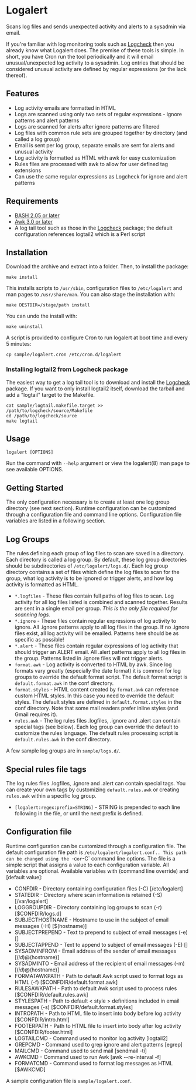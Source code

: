 # Logalert

Scans log files and sends unexpected activity and alerts to a sysadmin via email.

If you're familiar with log monitoring tools such as [Logcheck](http://logcheck.org/)
then you already know what Logalert does. The premise of these tools is simple.
In short, you have Cron run the tool periodically and it will email
unusual/unexpected log activity to a sysadmin. Log entries that should be
considered unusual activity are defined by regular expressions (or the lack thereof).


Features
---
* Log activity emails are formatted in HTML
* Logs are scanned using only two sets of regular expressions - 
  ignore patterns and alert patterns
* Logs are scanned for alerts after ignore patterns are filtered
* Log files with common rule sets are grouped together by directory (and called a log group)
* Email is sent per log group, separate emails are sent for alerts
  and unusual activity
* Log activity is formatted as HTML with awk for easy customization
* Rules files are processed with awk to allow for user defined tag extensions
* Can use the same regular expressions as Logcheck for ignore and alert patterns


Requirements
---

* [BASH 2.05 or later](http://www.gnu.org/software/bash/)
* [Awk 3.0 or later](http://www.gnu.org/software/gawk/)
* A log tail tool such as those in the [Logcheck](http://logcheck.org/) package;
  the default configuration references logtail2 which is a Perl script


Installation
---
Download the archive and extract into a folder. Then, to install the package:

	make install

This installs scripts to `/usr/sbin`, configuration files to `/etc/logalert` and
man pages to `/usr/share/man`. You can also stage the installation with:

	make DESTDIR=/stage/path install

You can undo the install with:

	make uninstall

A script is provided to configure Cron to run logalert at boot time and every 5 minutes:

	cp sample/logalert.cron /etc/cron.d/logalert


### Installing logtail2 from Logcheck package

The easiest way to get a log tail tool is to download and install the 
[Logcheck](http://logcheck.org/) package. If you want to only install logtail2 itself,
download the tarball and add a "logtail" target to the Makefile.
	
	cat sample/logtail.makefile.target >> /path/to/logcheck/source/Makefile
	cd /path/to/logcheck/source
	make logtail


Usage
---

	logalert [OPTIONS]

Run the command with `--help` argument or view the logalert(8) man page to see available OPTIONS.


Getting Started
---

The only configuration necessary is to create at least one log group directory (see next
section). Runtime configuration can be customized through a configuration file
and command line options. Configuration file variables are listed in a following section.


Log Groups
---
The rules defining each group of log files to scan are saved in a directory.
Each directory is called a log group. By default, these log group directories should be 
subdirectories of `/etc/logalert/logs.d/`. Each log group directory contains a set of 
files which define the log files to scan for the group, what log activity is to be 
ignored or trigger alerts, and how log activity is formatted as HTML.

* `*.logfiles` - These files contain full paths of log files to scan. Log activity
  for all log files listed is combined and scanned together. Results are sent in a
  single email per group. <i>This is the only file required for scanning logs.</i>
* `*.ignore` - These files contain regular expressions of log activity to ignore. 
  All .ignore patterns apply to all log files in the group. If no .ignore files
  exist, all log activity will be emailed. Patterns here should be as specific
  as possible!
* `*.alert` - These files contain regular expressions of log activity that should
  trigger an ALERT email. All .alert patterns apply to all log files in the group. 
  Patterns listed in .ignore files will not trigger alerts.
* `format.awk` - Log activity is converted to HTML by awk. Since log formats
  vary greatly (especially the date format) it is common for log groups to override 
  the default format script. The default format script is `default.format.awk` 
  in the conf directory.
* `format.styles` - HTML content created by `format.awk` can reference custom HTML styles. 
  In this case you need to override the default styles.
  The default styles are defined in `default.format.styles` in the conf directory. 
  Note that some mail readers prefer inline styles (and Gmail requires it).
* `rules.awk` - The log rules files .logfiles, .ignore and .alert can contain special tags
  (see below). Each log group can override the default to customize the rules language.
  The default rules processing script is `default.rules.awk` in the conf directory. 

A few sample log groups are in `sample/logs.d/`.


Special rules file tags
---
The log rules files .logfiles, .ignore and .alert can contain special tags.
You can create your own tags by customizing `default.rules.awk` or creating
`rules.awk` within a specific log group.

* `[logalert:regex:prefix=STRING]` - STRING is prepended to each line following in the file,
  or until the next prefix is defined.


Configuration file
---
Runtime configuration can be customized through a configuration file.
The default configuration file path is `/etc/logalert/logalert.conf..
This path can be changed using the `-c` or `-C` command line options.
The file is a simple script that assigns a value to each configuration variable.
All variables are optional. Available variables with (command line override) and [default value]:

* CONFDIR - Directory containing configuration files (-C) [/etc/logalert]
* STATEDIR - Directory where scan information is retained (-S) [/var/logalert]
* LOGGROUPDIR - Directory containing log groups to scan (-r) [$CONFDIR/logs.d]
* SUBJECTHOSTNAME - Hostname to use in the subject of email messages (-H) [$(hostname)]
* SUBJECTPREPEND - Text to prepend to subject of email messages (-e) []
* SUBJECTAPPEND - Text to append to subject of email messages (-E) []
* SYSADMINFROM - Email address of the sender of email messages [$(id)@$(hostname)]
* SYSADMINTO - Email address of the recipient of email messages (-m) [$(id)@$(hostname)]
* FORMATAWKPATH - Path to default Awk script used to format logs as HTML (-f) [$CONFDIR/default.format.awk]
* RULESAWKPATH - Path to default Awk script used to process rules [$CONFDIR/default.rules.awk]
* STYLESPATH - Path to default < style > definitions included in email messages (-s) [$CONFDIR/default.format.styles]
* INTROPATH - Path to HTML file to insert into body before log activity [$CONFDIR/intro.html]
* FOOTERPATH - Path to HTML file to insert into body after log activity [$CONFDIR/footer.html]
* LOGTAILCMD - Command used to monitor log activity [logtail2]
* GREPCMD - Command used to grep ignore and alert patterns [egrep]
* MAILCMD - Command used to send mail [sendmail -ti]
* AWKCMD - Command used to run Awk [awk --re-interval -f]
* FORMATCMD - Command used to format log messages as HTML [$AWKCMD]

A sample configuration file is `sample/logalert.conf`.
